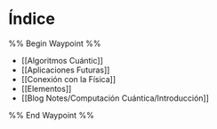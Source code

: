 # Índice
%% Begin Waypoint %%
- [[Algoritmos Cuántic]]
- [[Aplicaciones Futuras]]
- [[Conexión con la Física]]
- [[Elementos]]
- [[Blog Notes/Computación Cuántica/Introducción]]

%% End Waypoint %%